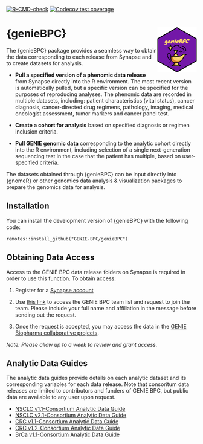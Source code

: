 
<!-- badges: start -->

[![R-CMD-check](https://github.com/GENIE-BPC/genieBPC/workflows/R-CMD-check/badge.svg)](https://github.com/GENIE-BPC/genieBPC/actions)
[![Codecov test
coverage](https://codecov.io/gh/GENIE-BPC/genieBPC/branch/master/graph/badge.svg)](https://codecov.io/gh/GENIE-BPC/genieBPC?branch=master)
<!-- badges: end -->

# {genieBPC} <img src="man/figures/geniebpc_hex_sticker.png" align="right" height="120" /></a>

The {genieBPC} package provides a seamless way to obtain the data
corresponding to each release from Synapse and to create datasets for
analysis.

-   **Pull a specified version of a phenomic data release** from Synapse
    directly into the R environment. The most recent version is
    automatically pulled, but a specific version can be specified for
    the purposes of reproducing analyses. The phenomic data are recorded
    in multiple datasets, including: patient characteristics (vital
    status), cancer diagnosis, cancer-directed drug regimens, pathology,
    imaging, medical oncologist assessment, tumor markers and cancer
    panel test.

-   **Create a cohort for analysis** based on specified diagnosis or
    regimen inclusion criteria.

-   **Pull GENIE genomic data** corresponding to the analytic cohort
    directly into the R environment, including selection of a single
    next-generation sequencing test in the case that the patient has
    multiple, based on user-specified criteria.

The datasets obtained through {genieBPC} can be input directly into
{gnomeR} or other genomics data analysis & visualization packages to prepare the genomics data for analysis.

## Installation

You can install the development version of {genieBPC} with the following
code:

    remotes::install_github("GENIE-BPC/genieBPC")

## Obtaining Data Access

Access to the GENIE BPC data release folders on Synapse is required in
order to use this function. To obtain access:

1.  Register for a [Synapse account](https://www.synapse.org/#)

2.  Use [this link](https://www.synapse.org/#!Team:3399797) to access
    the GENIE BPC team list and request to join the team. Please include
    your full name and affiliation in the message before sending out the
    request.

3.  Once the request is accepted, you may access the data in the [GENIE
    Biopharma collaborative
    projects](https://www.synapse.org/#!Synapse:syn21226493).

*Note: Please allow up to a week to review and grant access.*

## Analytic Data Guides

The analytic data guides provide details on each analytic dataset and
its corresponding variables for each data release. Note that consoritum 
data releases are limited to contributors and funders of GENIE BPC, 
but public data are available to any user upon request.

-   [NSCLC v1.1-Consortium Analytic Data
    Guide](https://www.synapse.org/#!Synapse:syn23002641)
-   [NSCLC v2.1-Consortium Analytic Data
    Guide](https://www.synapse.org/#!Synapse:syn26008058)
-   [CRC v1.1-Consortium Analytic Data
    Guide](https://www.synapse.org/#!Synapse:syn23764204)
-   [CRC v1.2-Consortium Analytic Data
    Guide](https://www.synapse.org/#!Synapse:syn26077308)
-   [BrCa v1.1-Consortium Analytic Data
    Guide](https://www.synapse.org/#!Synapse:syn26077313)
